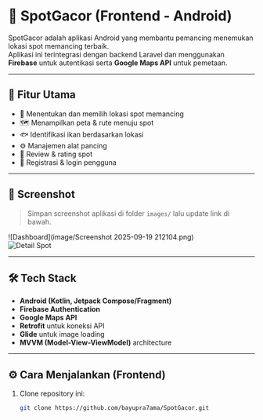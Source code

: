 # 🎣 SpotGacor (Frontend - Android)

SpotGacor adalah aplikasi Android yang membantu pemancing menemukan lokasi spot memancing terbaik.  
Aplikasi ini terintegrasi dengan backend Laravel dan menggunakan **Firebase** untuk autentikasi serta **Google Maps API** untuk pemetaan.

---

## 🚀 Fitur Utama
- 📍 Menentukan dan memilih lokasi spot memancing
- 🗺️ Menampilkan peta & rute menuju spot
- 🐟 Identifikasi ikan berdasarkan lokasi
- ⚙️ Manajemen alat pancing
- 📝 Review & rating spot
- 👤 Registrasi & login pengguna

---

## 📸 Screenshot
> Simpan screenshot aplikasi di folder `images/` lalu update link di bawah.

![Dashboard](image/Screenshot 2025-09-19 212104.png)  
![Detail Spot](images/detail-spot.png)

---

## 🛠️ Tech Stack
- **Android (Kotlin, Jetpack Compose/Fragment)**
- **Firebase Authentication**
- **Google Maps API**
- **Retrofit** untuk koneksi API
- **Glide** untuk image loading
- **MVVM (Model-View-ViewModel)** architecture

---

## ⚙️ Cara Menjalankan (Frontend)
1. Clone repository ini:
   ```bash
   git clone https://github.com/bayupra7ama/SpotGacor.git
